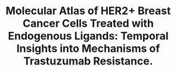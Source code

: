 ---
authors: Mukund K; Alva-Ornelas JA; Maddox AL; Murali D; Veraksa D; Saftics A; Tomsic
  J; Frankhouser D; Razo M; Jovanovic-Talisman T; Seewaldt VL; Subramaniam S
carousel: false
doi: 10.3390/cancers16030553
featured: false
issue: '3'
journal: Cancers (Basel)
keywords: '["qSMLM", "breast cancer", "HRG", "trastuzumab resistance", "multiomics",
  "HER2+", "EGF", "endogenous ligands"]'
landmark: false
layout: ../../layouts/Publication.astro
pmcid: PMC10854992
pmid: 38339304
title: 'Molecular Atlas of HER2+ Breast Cancer Cells Treated with Endogenous Ligands:
  Temporal Insights into Mechanisms of Trastuzumab Resistance.'
volume: '16'
year: 2024

---